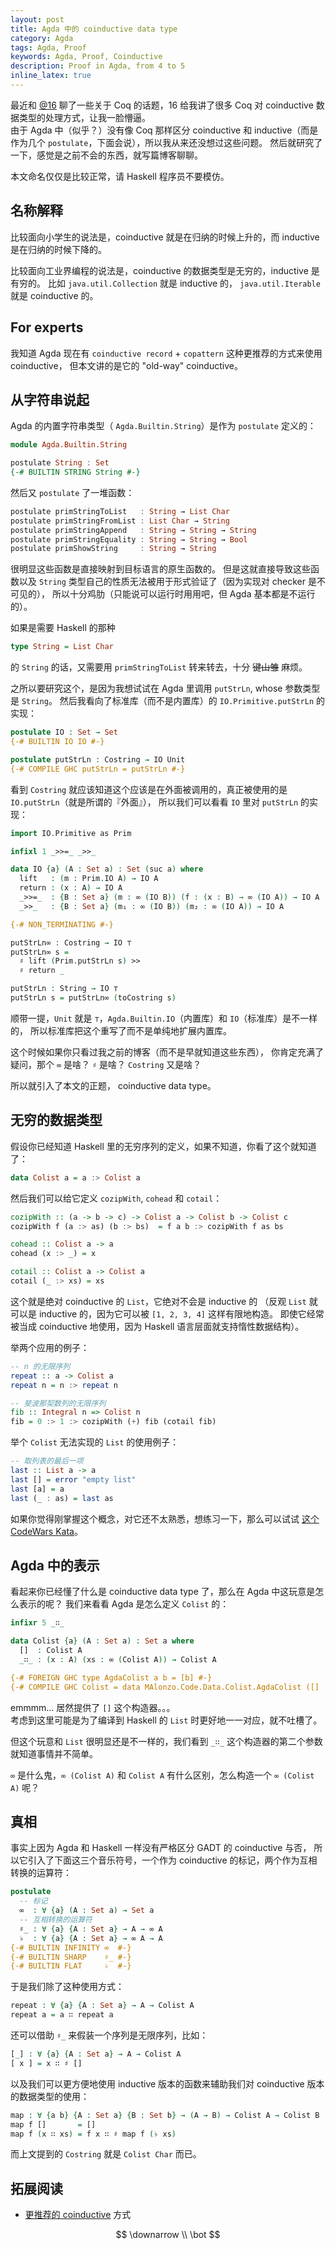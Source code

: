 ```yaml
---
layout: post
title: Agda 中的 coinductive data type
category: Agda
tags: Agda, Proof
keywords: Agda, Proof, Coinductive
description: Proof in Agda, from 4 to 5
inline_latex: true
---
```


最近和 [@16](https://github.com/hexadecimaaal) 聊了一些关于 Coq 的话题，16 给我讲了很多 Coq 对 coinductive
数据类型的处理方式，让我一脸懵逼。<!--  `a = b -> P a = P b where a, b are of coinductive data type` 的推导。 --><br/>
由于 Agda 中（似乎？）没有像 Coq 那样区分 coinductive 和 inductive（而是作为几个 `postulate`，下面会说），所以我从来还没想过这些问题。
然后就研究了一下，感觉是之前不会的东西，就写篇博客聊聊。

本文命名仅仅是比较正常，请 Haskell 程序员不要模仿。

## 名称解释

比较面向小学生的说法是，coinductive 就是在归纳的时候上升的，而 inductive 是在归纳的时候下降的。

比较面向工业界编程的说法是，coinductive 的数据类型是无穷的，inductive 是有穷的。
比如 `java.util.Collection` 就是 inductive 的， `java.util.Iterable` 就是 coinductive 的。

## For experts

我知道 Agda 现在有 `coinductive record` + `copattern` 这种更推荐的方式来使用 coinductive，
但本文讲的是它的 "old-way" coinductive。

## 从字符串说起

Agda 的内置字符串类型（ `Agda.Builtin.String`）是作为 `postulate` 定义的：

```haskell
module Agda.Builtin.String

postulate String : Set
{-# BUILTIN STRING String #-}
```

然后又 `postulate` 了一堆函数：

```haskell
postulate primStringToList   : String → List Char
postulate primStringFromList : List Char → String
postulate primStringAppend   : String → String → String
postulate primStringEquality : String → String → Bool
postulate primShowString     : String → String
```

很明显这些函数是直接映射到目标语言的原生函数的。
但是这就直接导致这些函数以及 `String` 类型自己的性质无法被用于形式验证了（因为实现对 checker 是不可见的），
所以十分鸡肋（只能说可以运行时用用吧，但 Agda 基本都是不运行的）。

如果是需要 Haskell 的那种

```haskell
type String = List Char
```

的 `String` 的话，又需要用 `primStringToList` 转来转去，十分 ~~键山雏~~ 麻烦。

之所以要研究这个，是因为我想试试在 Agda 里调用 `putStrLn`, whose 参数类型是 `String`。
然后我看向了标准库（而不是内置库）的 `IO.Primitive.putStrLn` 的实现：

```agda
postulate IO : Set → Set
{-# BUILTIN IO IO #-}

postulate putStrLn : Costring → IO Unit
{-# COMPILE GHC putStrLn = putStrLn #-}
```

看到 `Costring` 就应该知道这个应该是在外面被调用的，真正被使用的是 `IO.putStrLn`（就是所谓的『外面』），
所以我们可以看看 `IO` 里对 `putStrLn` 的实现：

```agda
import IO.Primitive as Prim

infixl 1 _>>=_ _>>_

data IO {a} (A : Set a) : Set (suc a) where
  lift   : (m : Prim.IO A) → IO A
  return : (x : A) → IO A
  _>>=_  : {B : Set a} (m : ∞ (IO B)) (f : (x : B) → ∞ (IO A)) → IO A
  _>>_   : {B : Set a} (m₁ : ∞ (IO B)) (m₂ : ∞ (IO A)) → IO A

{-# NON_TERMINATING #-}

putStrLn∞ : Costring → IO ⊤
putStrLn∞ s =
  ♯ lift (Prim.putStrLn s) >>
  ♯ return _

putStrLn : String → IO ⊤
putStrLn s = putStrLn∞ (toCostring s)
```

顺带一提，`Unit` 就是 `⊤`，`Agda.Builtin.IO`（内置库）和 `IO`（标准库）是不一样的，
所以标准库把这个重写了而不是单纯地扩展内置库。

这个时候如果你只看过我之前的博客（而不是早就知道这些东西），
你肯定充满了疑问，那个 `∞` 是啥？ `♯` 是啥？ `Costring` 又是啥？

所以就引入了本文的正题， coinductive data type。

## 无穷的数据类型

假设你已经知道 Haskell 里的无穷序列的定义，如果不知道，你看了这个就知道了：

```haskell
data Colist a = a :> Colist a
```

然后我们可以给它定义 `cozipWith`, `cohead` 和 `cotail`：

```haskell
cozipWith :: (a -> b -> c) -> Colist a -> Colist b -> Colist c
cozipWith f (a :> as) (b :> bs)  = f a b :> cozipWith f as bs

cohead :: Colist a -> a
cohead (x :> _) = x

cotail :: Colist a -> Colist a
cotail (_ :> xs) = xs
```

这个就是绝对 coinductive 的 `List`，它绝对不会是 inductive 的
（反观 `List` 就可以是 inductive 的，因为它可以被 `[1, 2, 3, 4]` 这样有限地构造。
即使它经常被当成 coinductive 地使用，因为 Haskell 语言层面就支持惰性数据结构）。

举两个应用的例子：

```haskell
-- n 的无限序列
repeat :: a -> Colist a
repeat n = n :> repeat n

-- 斐波那契数列的无限序列
fib :: Integral n => Colist n
fib = 0 :> 1 :> cozipWith (+) fib (cotail fib)
```

举个 `Colist` 无法实现的 `List` 的使用例子：

```haskell
-- 取列表的最后一项
last :: List a -> a
last [] = error "empty list"
last [a] = a
last (_ : as) = last as
```

如果你觉得刚掌握这个概念，对它还不太熟悉，想练习一下，那么可以试试
[这个 CodeWars Kata](https://www.codewars.com/kata/functional-streams)。

## Agda 中的表示

看起来你已经懂了什么是 coinductive data type 了，那么在 Agda 中这玩意是怎么表示的呢？
我们来看看 Agda 是怎么定义 `Colist` 的：

```agda
infixr 5 _∷_

data Colist {a} (A : Set a) : Set a where
  []  : Colist A
  _∷_ : (x : A) (xs : ∞ (Colist A)) → Colist A

{-# FOREIGN GHC type AgdaColist a b = [b] #-}
{-# COMPILE GHC Colist = data MAlonzo.Code.Data.Colist.AgdaColist ([] | (:)) #-}
```

emmmm... 居然提供了 `[]` 这个构造器。。。<br/>
考虑到这里可能是为了编译到 Haskell 的 `List` 时更好地一一对应，就不吐槽了。

但这个玩意和 `List` 很明显还是不一样的，我们看到 `_∷_` 这个构造器的第二个参数就知道事情并不简单。

`∞` 是什么鬼，`∞ (Colist A)` 和 `Colist A` 有什么区别，怎么构造一个 `∞ (Colist A)` 呢？

## 真相

事实上因为 Agda 和 Haskell 一样没有严格区分 GADT 的 coinductive 与否，
所以它引入了下面这三个音乐符号，一个作为 coinductive 的标记，两个作为互相转换的运算符：

```agda
postulate
  -- 标记
  ∞  : ∀ {a} (A : Set a) → Set a
  -- 互相转换的运算符
  ♯_ : ∀ {a} {A : Set a} → A → ∞ A
  ♭  : ∀ {a} {A : Set a} → ∞ A → A
{-# BUILTIN INFINITY ∞  #-}
{-# BUILTIN SHARP    ♯_ #-}
{-# BUILTIN FLAT     ♭  #-}
```

于是我们除了这种使用方式：

```agda
repeat : ∀ {a} {A : Set a} → A → Colist A
repeat a = a ∷ repeat a
```

还可以借助 `♯_` 来假装一个序列是无限序列，比如：

```agda
[_] : ∀ {a} {A : Set a} → A → Colist A
[ x ] = x ∷ ♯ []
```

以及我们可以更方便地使用 inductive 版本的函数来辅助我们对 coinductive 版本的数据类型的使用：

```agda
map : ∀ {a b} {A : Set a} {B : Set b} → (A → B) → Colist A → Colist B
map f []       = []
map f (x ∷ xs) = f x ∷ ♯ map f (♭ xs)
```

而上文提到的 `Costring` 就是 `Colist Char` 而已。

## 拓展阅读

+ [更推荐的 coinductive](http://agda.readthedocs.io/en/latest/language/coinduction.html) 方式

$$
\downarrow \\
\bot
$$
